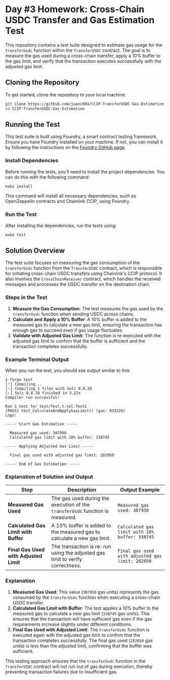 # Day #3 Homework: Cross-Chain USDC Transfer and Gas Estimation Test

This repository contains a test suite designed to estimate gas usage for the `transferUsdc` function within the `TransferUSDC` contract. The goal is to measure the gas used during a cross-chain transfer, apply a 10% buffer to the gas limit, and verify that the transaction executes successfully with the adjusted gas limit.

## Cloning the Repository

To get started, clone the repository to your local machine:

```bash
git clone https://github.com/juanc004/CCIP-TransferUSDC-Gas-Estimation.git
cd CCIP-TransferUSDC-Gas-Estimation

```

## Running the Test

This test suite is built using Foundry, a smart contract testing framework. Ensure you have Foundry installed on your machine. If not, you can install it by following the instructions on the [Foundry GitHub page](https://github.com/foundry-rs/foundry).

### Install Dependencies
Before running the tests, you'll need to install the project dependencies. You can do this with the following command:

```bash
make install

```
This command will install all necessary dependencies, such as OpenZeppelin contracts and Chainlink CCIP, using Foundry.

### Run the Test
After installing the dependencies, run the tests using:

```bash
make test

```

## Solution Overview

The test suite focuses on measuring the gas consumption of the `transferUsdc` function from the `TransferUSDC` contract, which is responsible for initiating cross-chain USDC transfers using Chainlink's CCIP protocol. It also involves the `CrossChainReceiver` contract, which handles the received messages and processes the USDC transfer on the destination chain.

### Steps in the Test

1. **Measure the Gas Consumption**: The test measures the gas used by the `transferUsdc` function when sending USDC across chains.
2. **Calculate and Apply a 10% Buffer**: A 10% buffer is added to the measured gas to calculate a new gas limit, ensuring the transaction has enough gas to succeed even if gas usage fluctuates.
3. **Validate with Adjusted Gas Limit**: The function is re-executed with the adjusted gas limit to confirm that the buffer is sufficient and the transaction completes successfully.

### Example Terminal Output

When you run the test, you should see output similar to this:

```
❯ forge test
[⠊] Compiling...
[⠢] Compiling 1 files with Solc 0.8.20
[⠆] Solc 0.8.20 finished in 3.22s
Compiler run successful!

Ran 1 test for test/Test.t.sol:Test1
[PASS] test_CalculateAndApplyGasLimit() (gas: 833226)
Logs:

----- Start Gas Estimation -----

  Measured gas used: 307950
  Calculated gas limit with 10% buffer: 338745

----- Applying Adjusted Gas Limit -----

  Final gas used with adjusted gas limit: 282050

----- End of Gas Estimation -----

```

### Explanation of Solution and Output

| Step                                   | Description                                                                   | Output Example                                   |
| -------------------------------------- | ----------------------------------------------------------------------------- | ------------------------------------------------ |
| **Measured Gas Used**                  | The gas used during the execution of the `transferUsdc` function is measured. | `Measured gas used: 307950`                      |
| **Calculated Gas Limit with Buffer**   | A 10% buffer is added to the measured gas to calculate a new gas limit.       | `Calculated gas limit with 10% buffer: 338745`   |
| **Final Gas Used with Adjusted Limit** | The transaction is re-run using the adjusted gas limit to verify correctness. | `Final gas used with adjusted gas limit: 282050` |

### Explanation

1. **Measured Gas Used**: This value (`307950` gas units) represents the gas consumed by the `transferUsdc` function when executing a cross-chain USDC transfer.
2. **Calculated Gas Limit with Buffer**: The test applies a 10% buffer to the measured gas to calculate a new gas limit (`338745` gas units). This ensures that the transaction will have sufficient gas even if the gas requirements increase slightly under different conditions.
3. **Final Gas Used with Adjusted Limit**: The `transferUsdc` function is executed again with the adjusted gas limit to confirm that the transaction completes successfully. The final gas used (`282050` gas units) is less than the adjusted limit, confirming that the buffer was sufficient.

This testing approach ensures that the `transferUsdc` function in the `TransferUSDC` contract will not run out of gas during execution, thereby preventing transaction failures due to insufficient gas.
